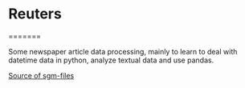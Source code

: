 # Reuters
=======

Some newspaper article data processing, mainly to learn to deal with datetime data in python, analyze textual data and use pandas.




[Source of sgm-files](http://www.daviddlewis.com/resources/testcollections/reuters21578/)
